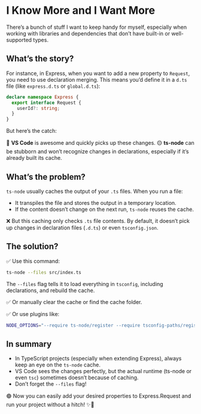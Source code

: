 # I Know More and I Want More

There’s a bunch of stuff I want to keep handy for myself, especially when working with libraries and dependencies that don’t have built-in or well-supported types.

## What’s the story?

For instance, in Express, when you want to add a new property to `Request`, you need to use declaration merging. This means you’d define it in a `d.ts` file (like `express.d.ts` or `global.d.ts`):

```ts
declare namespace Express {
  export interface Request {
    userId?: string;
  }
}
```

But here’s the catch:

🔴 **VS Code** is awesome and quickly picks up these changes.
🟡 **ts-node** can be stubborn and won’t recognize changes in declarations, especially if it’s already built its cache.

## What’s the problem?

`ts-node` usually caches the output of your `.ts` files. When you run a file:

- It transpiles the file and stores the output in a temporary location.
- If the content doesn’t change on the next run, `ts-node` reuses the cache.

❌ But this caching only checks `.ts` file contents. By default, it doesn’t pick up changes in declaration files (`.d.ts`) or even `tsconfig.json`.

## The solution?

✅ Use this command:

```bash
ts-node --files src/index.ts
```

The `--files` flag tells it to load everything in `tsconfig`, including declarations, and rebuild the cache.

✅ Or manually clear the cache or find the cache folder.

✅ Or use plugins like:

```bash
NODE_OPTIONS="--require ts-node/register --require tsconfig-paths/register" ts-node src/index.ts
```

## In summary

- In TypeScript projects (especially when extending Express), always keep an eye on the `ts-node` cache.
- VS Code sees the changes perfectly, but the actual runtime (ts-node or even `tsc`) sometimes doesn’t because of caching.
- Don’t forget the `--files` flag!

🟢 Now you can easily add your desired properties to Express.Request and run your project without a hitch! ✨🚀
